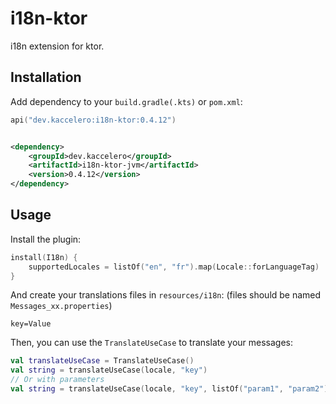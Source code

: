 # i18n-ktor

i18n extension for ktor.

## Installation

Add dependency to your `build.gradle(.kts)` or `pom.xml`:

```kotlin
api("dev.kaccelero:i18n-ktor:0.4.12")
```

```xml

<dependency>
    <groupId>dev.kaccelero</groupId>
    <artifactId>i18n-ktor-jvm</artifactId>
    <version>0.4.12</version>
</dependency>
```

## Usage

Install the plugin:

```kt
install(I18n) {
    supportedLocales = listOf("en", "fr").map(Locale::forLanguageTag)
}
```

And create your translations files in `resources/i18n`: (files should be named `Messages_xx.properties`)

```properties
key=Value
```

Then, you can use the `TranslateUseCase` to translate your messages:

```kt
val translateUseCase = TranslateUseCase()
val string = translateUseCase(locale, "key")
// Or with parameters
val string = translateUseCase(locale, "key", listOf("param1", "param2"))
```
